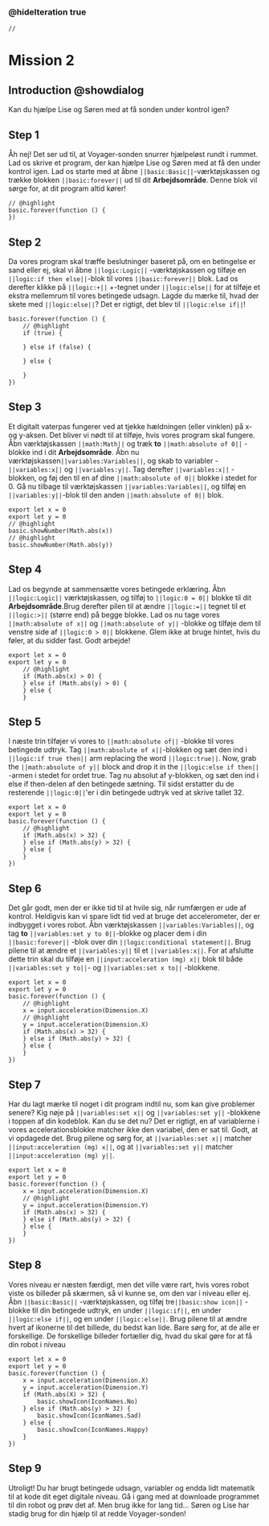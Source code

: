 ### @hideIteration true

```template
//
```

# Mission 2

## Introduction @showdialog

Kan du hjælpe Lise og Søren med at få sonden under kontrol igen?

## Step 1

Åh nej! Det ser ud til, at Voyager-sonden snurrer hjælpeløst rundt i rummet. Lad os skrive et program, der kan hjælpe Lise og Søren med at få den under kontrol igen. Lad os starte med at åbne ``||basic:Basic||``-værktøjskassen og trække blokken ``||basic:forever||`` ud til dit **Arbejdsområde**. Denne blok vil sørge for, at dit program altid kører! 

```block
// @highlight
basic.forever(function () {
})
```

## Step 2

Da vores program skal træffe beslutninger baseret på, om en betingelse er sand eller ej, skal vi åbne  ``||logic:Logic||`` -værktøjskassen og tilføje en ``||logic:if then else||``-blok til vores  ``||basic:forever||`` blok. Lad os derefter klikke på ``||logic:+||`` +-tegnet under ``||logic:else||`` for at tilføje et ekstra mellemrum til vores betingede udsagn. Lagde du mærke til, hvad der skete med ``||logic:else||``? Det er rigtigt, det blev til ``||logic:else if||``!

```block
basic.forever(function () {
    // @highlight
    if (true) {
    	
    } else if (false) {
    	
    } else {
    	
    }
})
```

## Step 3

Et digitalt vaterpas fungerer ved at tjekke hældningen (eller vinklen) på x- og y-aksen. Det bliver vi nødt til at tilføje, hvis vores program skal fungere. Åbn værktøjskassen ``||math:Math||`` og træk **to** ``||math:absolute of 0||`` -blokke ind i dit **Arbejdsområde**. Åbn nu værktøjskassen``||variables:Variables||``, og skab to variabler - ``||variables:x||`` og ``||variables:y||``. Tag derefter ``||variables:x||`` -blokken, og føj den til en af dine ``||math:absolute of 0||`` blokke i stedet for 0. Gå nu tilbage til værktøjskassen ``||variables:Variables||``, og tilføj en ``||variables:y||``-blok til den anden ``||math:absolute of 0||`` blok.

```block
export let x = 0
export let y = 0
// @highlight
basic.showNumber(Math.abs(x))
// @highlight
basic.showNumber(Math.abs(y))
```

## Step 4

Lad os begynde at sammensætte vores betingede erklæring. Åbn ``||logic:Logic||`` værktøjskassen, og tilføj to ``||logic:0 = 0||`` blokke til dit **Arbejdsområde**.Brug derefter pilen til at ændre ``||logic:=||`` tegnet til et ``||logic:>||`` (større end) på begge blokke. Lad os nu tage vores ``||math:absolute of x||`` og ``||math:absolute of y||`` -blokke og tilføje dem til venstre side af ``||logic:0 > 0||`` blokkene. Glem ikke at bruge hintet, hvis du føler, at du sidder fast. Godt arbejde! 

```block
export let x = 0
export let y = 0
    // @highlight
    if (Math.abs(x) > 0) {
    } else if (Math.abs(y) > 0) {
    } else {
    }
```

## Step 5

I næste trin tilføjer vi vores to  ``||math:absolute of||`` -blokke til vores betingede udtryk. Tag ``||math:absolute of x||``-blokken og sæt den ind i ``||logic:if true then||`` arm replacing the word ``||logic:true||``. Now, grab the ``||math:absolute of y||`` block and drop it in the ``||logic:else if then||`` -armen i stedet for ordet true. Tag nu absolut af y-blokken, og sæt den ind i else if then-delen af den betingede sætning. Til sidst erstatter du de resterende ``||logic:0||``'er i din betingede udtryk ved at skrive tallet 32. 

```block
export let x = 0
export let y = 0
basic.forever(function () {
    // @highlight
    if (Math.abs(x) > 32) {
    } else if (Math.abs(y) > 32) {
    } else {
    }
})
```

## Step 6

Det går godt, men der er ikke tid til at hvile sig, når rumfærgen er ude af kontrol. Heldigvis kan vi spare lidt tid ved at bruge det accelerometer, der er indbygget i vores robot. Åbn værktøjskassen ``||variables:Variables||``, og tag **to** ``||variables:set y to 0||``-blokke og placer dem i din ``||basic:forever||`` -blok over din ``||logic:conditional statement||``. Brug pilene til at ændre et  ``||variables:y||`` til et ``||variables:x||``. For at afslutte dette trin skal du tilføje en ``||input:acceleration (mg) x||`` blok til både ``||variables:set y to||``- og ``||variables:set x to||`` -blokkene.

```block
export let x = 0
export let y = 0
basic.forever(function () {
    // @highlight
    x = input.acceleration(Dimension.X)
    // @highlight
    y = input.acceleration(Dimension.X)
    if (Math.abs(x) > 32) {
    } else if (Math.abs(y) > 32) {
    } else {
    }
})
```

## Step 7

Har du lagt mærke til noget i dit program indtil nu, som kan give problemer senere? Kig nøje på ``||variables:set x||`` og ``||variables:set y||`` -blokkene i toppen af din kodeblok. Kan du se det nu? Det er rigtigt, en af variablerne i vores accelerationsblokke matcher ikke den variabel, den er sat til. Godt, at vi opdagede det. Brug pilene og sørg for, at ``||variables:set x||`` matcher ``||input:acceleration (mg) x||``, og at ``||variables:set y||`` matcher  ``||input:acceleration (mg) y||``.

```block
export let x = 0
export let y = 0
basic.forever(function () {
    x = input.acceleration(Dimension.X)
    // @highlight
    y = input.acceleration(Dimension.Y)
    if (Math.abs(x) > 32) {
    } else if (Math.abs(y) > 32) {
    } else {
    }
})
```

## Step 8

Vores niveau er næsten færdigt, men det ville være rart, hvis vores robot viste os billeder på skærmen, så vi kunne se, om den var i niveau eller ej. Åbn  ``||basic:Basic||`` -værktøjskassen, og tilføj tre``||basic:show icon||`` -blokke til din betingede udtryk, en under ``||logic:if||``, en under  ``||logic:else if||``, og en under  ``||logic:else||``. Brug pilene til at ændre hvert af ikonerne til det billede, du bedst kan lide. Bare sørg for, at de alle er forskellige. De forskellige billeder fortæller dig, hvad du skal gøre for at få din robot i niveau

```block
export let x = 0
export let y = 0
basic.forever(function () {
    x = input.acceleration(Dimension.X)
    y = input.acceleration(Dimension.Y)
    if (Math.abs(X) > 32) {
        basic.showIcon(IconNames.No)
    } else if (Math.abs(y) > 32) {
        basic.showIcon(IconNames.Sad)
    } else {
        basic.showIcon(IconNames.Happy)
    }
})
```

## Step 9

Utroligt! Du har brugt betingede udsagn, variabler og endda lidt matematik til at kode dit eget digitale niveau. Gå i gang med at downloade programmet til din robot og prøv det af. Men brug ikke for lang tid... Søren og Lise har stadig brug for din hjælp til at redde Voyager-sonden!



